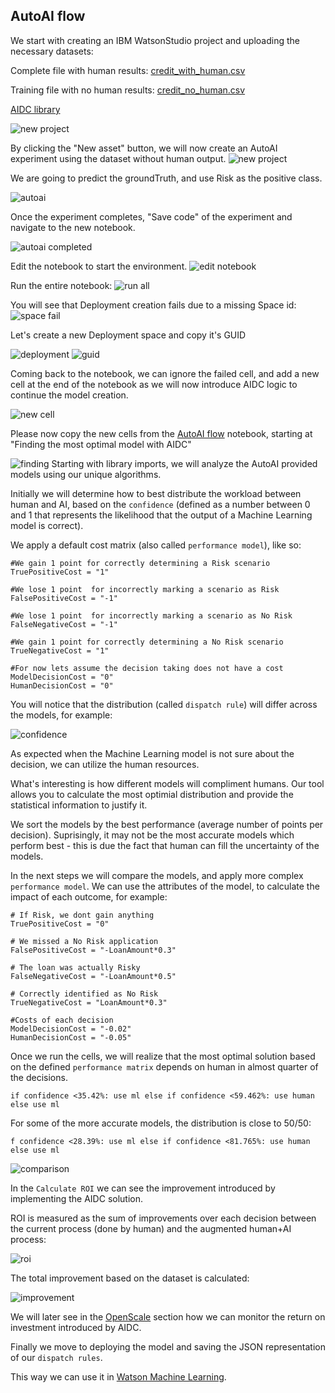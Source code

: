 <a id="autoai"></a>
## AutoAI flow

We start with creating an IBM WatsonStudio project and uploading the necessary datasets:

Complete file with human results:
[credit_with_human.csv](../data/credit_with_human.csv)

Training file with no human results:
[credit_no_human.csv](../data/credit_no_human.csv)

[AIDC library](https://aidecisioncoordination.com/)

![new project](../images/new_project.png)

By clicking the "New asset" button, we will now create an AutoAI experiment using the dataset without human output.
![new project](../images/new_asset.png)

We are going to predict the groundTruth, and use Risk as the positive class.

![autoai](../images/autoai.png)

Once the experiment completes, "Save code" of the experiment and navigate to the new notebook.

![autoai completed](../images/autoai_completed.png)

Edit the notebook to start the environment.
![edit notebook](../images/edit_notebook.png)

Run the entire notebook:
![run all](../images/run_all.png)

You will see that Deployment creation fails due to a missing Space id:
![space fail](../images/space_fail.png)

Let's create a new Deployment space and copy it's GUID

![deployment](../images/deployment.png)
![guid](../images/guid.png)

Coming back to the notebook, we can ignore the failed cell, and add a new cell at the end of the notebook
as we will now introduce AIDC logic to continue the model creation.

![new cell](../images/insert_cell.png)

Please now copy the new cells from the [AutoAI flow](notebooks/AutoAI_flow.ipynb) notebook,
starting at "Finding the most optimal model with AIDC"

![finding](../images/finding.png)
<a id="performance"></a>
Starting with library imports, we will analyze the AutoAI provided models using our unique algorithms.

Initially we will determine how to best distribute the workload between human and AI,
based on the `confidence` (defined as a number between 0 and 1 that represents the likelihood that the output of a Machine Learning model is correct).

We apply a default cost matrix (also called `performance model`), like so:
```
#We gain 1 point for correctly determining a Risk scenario
TruePositiveCost = "1"      

#We lose 1 point  for incorrectly marking a scenario as Risk
FalsePositiveCost = "-1"

#We lose 1 point  for incorrectly marking a scenario as No Risk
FalseNegativeCost = "-1"

#We gain 1 point for correctly determining a No Risk scenario
TrueNegativeCost = "1"

#For now lets assume the decision taking does not have a cost
ModelDecisionCost = "0"
HumanDecisionCost = "0"
```

You will notice that the distribution (called `dispatch rule`) 
will differ across the models, for example:

![confidence](../images/confidence.png)

As expected when the Machine Learning model is not sure about the decision, we can utilize the human resources.

What's interesting is how different models will compliment humans.
Our tool allows you to calculate the most optimial distribution and provide the statistical information to justify it.

We sort the models by the best performance (average number of points per decision).
Suprisingly, it may not be the most accurate models which perform best - this is due the fact that human can fill the uncertainty of the models.

In the next steps we will compare the models, and apply more complex `performance model`.
We can use the attributes of the model, to calculate the impact of each outcome, for example:
```
# If Risk, we dont gain anything
TruePositiveCost = "0"

# We missed a No Risk application
FalsePositiveCost = "-LoanAmount*0.3"

# The loan was actually Risky
FalseNegativeCost = "-LoanAmount*0.5"

# Correctly identified as No Risk
TrueNegativeCost = "LoanAmount*0.3"

#Costs of each decision
ModelDecisionCost = "-0.02"
HumanDecisionCost = "-0.05"
```

Once we run the cells, we will realize that the most optimal solution 
based on the defined `performance matrix` depends on human in almost quarter of the decisions.

`if confidence <35.42%: use ml else if confidence <59.462%: use human else use ml`

For some of the more accurate models, the distribution is close to 50/50:

`f confidence <28.39%: use ml else if confidence <81.765%: use human else use ml`

![comparison](../images/comparison.png)

In the `Calculate ROI` we can see the improvement introduced by implementing the AIDC solution.

ROI is measured as the sum of improvements over each decision between the current process (done by human) and the augmented
human+AI process:

![roi](../images/roi.png)

The total improvement based on the dataset is calculated:

![improvement](../images/improvement.png)

We will later see in the [OpenScale](OpenScale.md#openscale) section how we can monitor the return on investment introduced by AIDC.

Finally we move to deploying the model and saving the JSON representation of our `dispatch rules`.

This way we can use it in [Watson Machine Learning](WML.md).
